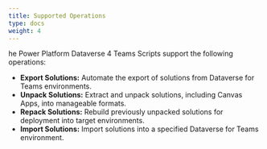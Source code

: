 ```yaml
---
title: Supported Operations
type: docs
weight: 4
---
```


he Power Platform Dataverse 4 Teams Scripts support the following operations:

- **Export Solutions:** Automate the export of solutions from Dataverse for Teams environments.
- **Unpack Solutions:** Extract and unpack solutions, including Canvas Apps, into manageable formats.
- **Repack Solutions:** Rebuild previously unpacked solutions for deployment into target environments.
- **Import Solutions:** Import solutions into a specified Dataverse for Teams environment.
